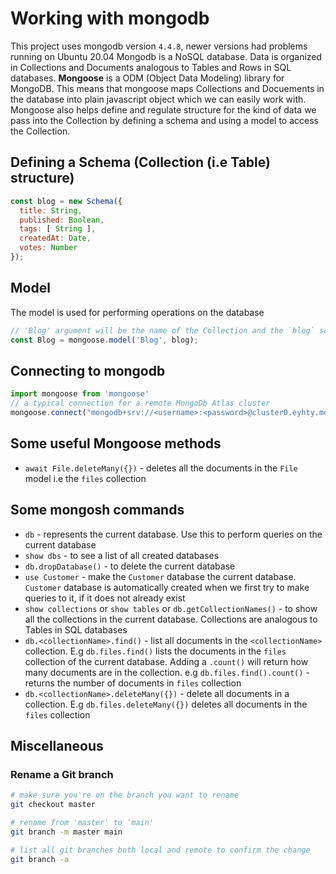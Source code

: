 # Working with mongodb
This project uses mongodb version `4.4.8`, newer versions had problems running on Ubuntu 20.04
Mongodb is a NoSQL database. Data is organized in Collections and Documents analogous to Tables and Rows in SQL databases.
**Mongoose** is a ODM (Object Data Modeling) library for MongoDB. This means that mongoose maps Collections and Docuements in the database into plain javascript object which we can easily work with. Mongoose also helps define and regulate structure for the kind of data we pass into the Collection by defining a schema and using a model to access the Collection.

## Defining a Schema (Collection (i.e Table) structure)

```js
const blog = new Schema({
  title: String,
  published: Boolean,
  tags: [ String ],
  createdAt: Date,
  votes: Number
});
```

## Model
The model is used for performing operations on the database
```js
// 'Blog' argument will be the name of the Collection and the `blog` schema will be applied to all its documents
const Blog = mongoose.model('Blog', blog);
```

## Connecting to mongodb
```js
import mongoose from 'mongoose'
// a typical connection for a remote MongoDb Atlas cluster
mongoose.connect("mongodb+srv://<username>:<password>@cluster0.eyhty.mongodb.net/myFirstDatabase?retryWrites=true&w=majority") 

```

## Some useful Mongoose methods
- `await File.deleteMany({})` - deletes all the documents in the `File` model i.e the `files` collection

## Some mongosh commands
- `db` - represents the current database. Use this to perform queries on the current database
- `show dbs` - to see a list of all created databases
- `db.dropDatabase()` - to delete the current database
- `use Customer` - make the `Customer` database the current database. `Customer` database is automatically created when we first try to make queries to it, if it does not already exist
-  `show collections` or `show tables` or `db.getCollectionNames()` - to show all the collections in the current database. Collections are analogous to Tables in SQL databases
- `db.<collectionName>.find()` - list all documents in the `<collectionName>` collection. E.g `db.files.find()` lists the documents in the `files` collection of the current database. Adding a `.count()` will return how many documents are in the collection. e.g `db.files.find().count()` - returns the number of documents in `files` collection
- `db.<collectionName>.deleteMany({})` - delete all documents in a collection. E.g `db.files.deleteMany({})` deletes all documents in the `files` collection

## Miscellaneous
### Rename a Git branch
```bash
# make sure you're on the branch you want to rename
git checkout master

# rename from 'master' to 'main'
git branch -m master main

# list all git branches both local and remote to confirm the change
git branch -a
```
